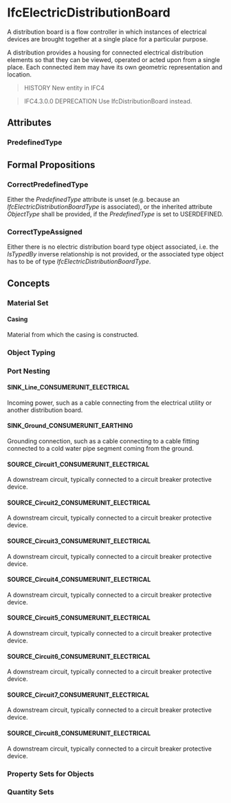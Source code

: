 # IfcElectricDistributionBoard

A distribution board is a flow controller in which instances of electrical devices are brought together at a single place for a particular purpose.
<!-- end of short definition -->


A distribution provides a housing for connected electrical distribution elements so that they can be viewed, operated or acted upon from a single place. Each connected item may have its own geometric representation and location.

> HISTORY New entity in IFC4

> IFC4.3.0.0 DEPRECATION Use IfcDistributionBoard instead.

## Attributes

### PredefinedType


## Formal Propositions

### CorrectPredefinedType
Either the _PredefinedType_ attribute is unset (e.g. because an _IfcElectricDistributionBoardType_ is associated), or the inherited attribute _ObjectType_ shall be provided, if the _PredefinedType_ is set to USERDEFINED.

### CorrectTypeAssigned
Either there is no electric distribution board type object associated, i.e. the _IsTypedBy_ inverse relationship is not provided, or the associated type object has to be of type _IfcElectricDistributionBoardType_.

## Concepts

### Material Set



#### Casing

Material from which the casing is constructed.

### Object Typing



### Port Nesting



#### SINK_Line_CONSUMERUNIT_ELECTRICAL

Incoming power, such as a cable connecting from the electrical utility or another distribution board.

#### SINK_Ground_CONSUMERUNIT_EARTHING

Grounding connection, such as a cable connecting to a cable fitting connected to a cold water pipe segment coming from the ground.

#### SOURCE_Circuit1_CONSUMERUNIT_ELECTRICAL

A downstream circuit, typically connected to a circuit breaker protective device.

#### SOURCE_Circuit2_CONSUMERUNIT_ELECTRICAL

A downstream circuit, typically connected to a circuit breaker protective device.

#### SOURCE_Circuit3_CONSUMERUNIT_ELECTRICAL

A downstream circuit, typically connected to a circuit breaker protective device.

#### SOURCE_Circuit4_CONSUMERUNIT_ELECTRICAL

A downstream circuit, typically connected to a circuit breaker protective device.

#### SOURCE_Circuit5_CONSUMERUNIT_ELECTRICAL

A downstream circuit, typically connected to a circuit breaker protective device.

#### SOURCE_Circuit6_CONSUMERUNIT_ELECTRICAL

A downstream circuit, typically connected to a circuit breaker protective device.

#### SOURCE_Circuit7_CONSUMERUNIT_ELECTRICAL

A downstream circuit, typically connected to a circuit breaker protective device.

#### SOURCE_Circuit8_CONSUMERUNIT_ELECTRICAL

A downstream circuit, typically connected to a circuit breaker protective device.

### Property Sets for Objects



### Quantity Sets



